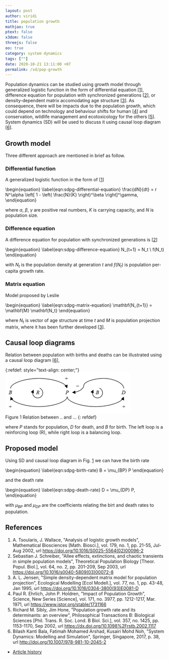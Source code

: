 ```yaml
---
layout: post
author: viridi
title: population growth
mathjax: true
ptext: false
x3dom: false
threejs: false
oo: true
category: system dynamics
tags: [""]
date: 2020-10-21 13:11:00 +07
permalink: /sd/pop-growth
---
```

Population dynamics can be studied using growth model through generalized logistic function in the form of differential equation
[[1](#ref1)], difference equation for population with synchronized generations [[2](#ref2)], or density-dependent matrix accomodating age structure [[3](#ref3)]. As consequence, there will be impacts due to the population growth, which could depend on technology and behaviour shifts for human [[4](#ref4)] and conservation, wildlife management
and ecotoxicology for the others [[5](#ref5)]. System dynamics (SD) will be used to discuss it using causal loop diagram [[6](#ref6)]. 


## Growth model
Three different approach are mentioned in brief as follow.

### Differential function
A generalized logistic function in the form of [[1](#ref1)]

\begin{equation}
\label{eqn:sdpg-differential-equation}
\frac{dN}{dt} = r N^\alpha \left[ 1 - \left( \frac{N}{K} \right)^\beta \right]^\gamma,
\end{equation}

where $\alpha$, $\beta$, $\gamma$ are positive real numbers, $K$ is carrying capacity, and $N$ is population size.

### Difference equation
A difference equation for population with synchronized generations is [[2](#ref2)]

\begin{equation}
\label{eqn:sdpg-difference-equation}
N_{t+1} = N_t \ f(N_t) 
\end{equation}

with $N_t$ is the population density at generation $t$ and $f(N_t)$ is population per-capita growth rate.

### Matrix equation
Model proposed by Leslie

\begin{equation}
\label{eqn:sdpg-matrix-equation}
\mathbf{N_{t+1}} = \mathbf{M} \mathbf{N_t} 
\end{equation}

where $N_t$ is vector of age structure at time $t$ and $M$ is population projection matrix, where it has been further developed [[3](#ref3)].


## Causal loop diagrams
Relation between population with births and deaths can be illustrated using a causal loop diagram [[6](#ref6)],

{:refdef: style="text-align: center;"}
![an object moves along a frictionless semicircular track](/assets/img/sd/cau-loop-pop.png)
<br />
Figure <a name="fig:sdpg-pop-cld">1</a> Relation between .. and ...
{: refdef}

where $P$ stands for population, $D$ for death, and $B$ for birth. The left loop is a reinforcing loop (R), while right loop is a balancing loop.


## Proposed model
Using SD and causal loop diagram in Fig. <a href="#fig:sdpg-pop-cld">1</a> we can have the birth rate

\begin{equation}
\label{eqn:sdpg-birth-rate}
B = \mu_{BP} P
\end{equation}

and the death rate

\begin{equation}
\label{eqn:sdpg-death-rate}
D = \mu_{DP} P,
\end{equation}

with $\mu_{BP}$ and $\mu_{DP}$ are the coefficients relating the birt and death rates to population.


## References
1. <a name="ref1"></a>A. Tsoularis, J. Wallace, "Analysis of logistic growth models", Mathematical Biosciences [Math. Biosci.], vol. 179, no. 1, pp. 21-55, Jul-Aug 2002, url <https://doi.org/10.1016/S0025-5564(02)00096-2>
2. <a name="ref2"></a>Sebastian J. Schreiber, "Allee effects, extinctions, and chaotic transients in simple population models", Theoretical Population Biology [Theor. Popul. Biol.], vol. 64, no. 2, pp. 201-209, Sep 2003, url <https://doi.org/10.1016/s0040-5809(03)00072-8>
3. <a name="ref3"></a>A. L. Jensen, "Simple density-dependent matrix model for population projection", Ecological Modelling [Ecol Modell.], vol. 77, no. 1, pp. 43-48, Jan 1995, url <https://doi.org/10.1016/0304-3800(93)E0081-D>
4. <a name="ref4"></a>Paul R. Ehrlich, John P. Holdren, "Impact of Population Growth", Science, New Series [Science], vol. 171, no. 3977, pp. 1212-1217, Mar. 1971, url <https://www.jstor.org/stable/1731166>
5. <a name="ref5"></a>Richard M. Sibly, Jim Hone, "Population growth rate and its determinants: an overview", Philosophical Transactions B: Biological Sciences [Phil. Trans. R. Soc. Lond. B Biol. Sci.], vol. 357, no. 1425, pp. 1153-1170, Sep  2002, url <https://dx.doi.org/10.1098%2Frstb.2002.1117>
6. <a name="ref6"></a>Bilash Kanti Bala, Fatimah Mohamed Arshad, Kusairi Mohd Noh, "System Dynamics: Modelling and Simulation", Springer, Singapore, 2017, p. 38, url <http://doi.org/10.1007/978-981-10-2045-2>

+ [Article history](https://github.com/butiran/butiran.github.io/commits/master/_posts/sd/2020-10-21-pop-growth.md)

